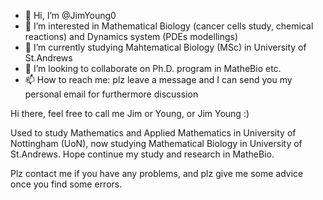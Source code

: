 - 👋 Hi, I’m @JimYoung0
- 👀 I’m interested in Mathematical Biology (cancer cells study, chemical reactions) and Dynamics system (PDEs modellings)
- 🌱 I’m currently studying Mahtematical Biology (MSc) in University of St.Andrews
- 💞️ I’m looking to collaborate on Ph.D. program in MatheBio etc.
- 📫 How to reach me: plz leave a message and I can send you my personal email for furthermore discussion

Hi there, feel free to call me Jim or Young, or Jim Young :)

Used to study Mathematics and Applied Mathematics in University of Nottingham (UoN), now studying Mathematical Biology in University of St.Andrews. Hope continue my study and research in MatheBio.

Plz contact me if you have any problems, and plz give me some advice once you find some errors.
<!---
JimYoung0/JimYoung0 is a ✨ special ✨ repository because its `README.md` (this file) appears on your GitHub profile.
You can click the Preview link to take a look at your changes.
--->
